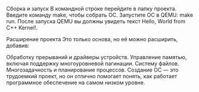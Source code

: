 Сборка и запуск
В командной строке перейдите в папку проекта.
Введите команду make, чтобы собрать ОС.
Запустите ОС в QEMU: make run.
После запуска QEMU вы должны увидеть текст Hello, World from C++ Kernel!.

Расширение проекта
Это только основа, но её можно расширить, добавив:

Обработку прерываний и драйверы устройств.
Управление памятью, включая поддержку многоуровневой пагинации.
Систему файлов.
Многозадачность и планирование процессов.
Создание ОС — это трудоемкий проект, но он отлично помогает понять, как работает программное обеспечение на самом низком уровне.
